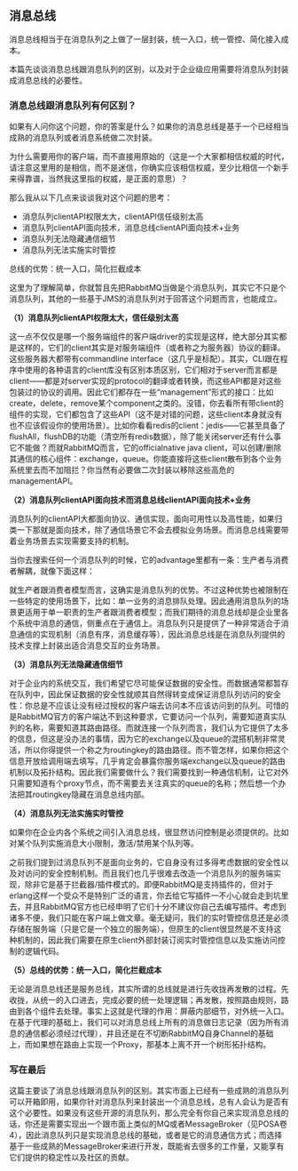 ## 消息总线

消息总线相当于在消息队列之上做了一层封装，统一入口，统一管控、简化接入成本。

本篇先谈谈消息总线跟消息队列的区别，以及对于企业级应用需要将消息队列封装成消息总线的必要性。

### 消息总线跟消息队列有何区别？

如果有人问你这个问题，你的答案是什么？如果你的消息总线是基于一个已经相当成熟的消息队列或者消息系统做二次封装。

为什么需要用你的客户端，而不直接用原始的（这是一个大家都相信权威的时代，请注意这里用的是相信，而不是迷信，你确实应该相信权威，至少比相信一个新手来得靠谱，当然我这里指的权威，是正面的意思）？

那么我从以下几点来谈谈我对这个问题的思考：

- 消息队列clientAPI权限太大，clientAPI信任级别太高
- 消息队列clientAPI面向技术，消息总线clientAPI面向技术+业务
- 消息队列无法隐藏通信细节
- 消息队列无法实施实时管控

总线的优势：统一入口，简化拦截成本

这里为了理解简单，你就暂且先把RabbitMQ当做是个消息队列，其实它不只是个消息队列，其他的一些基于JMS的消息队列对于回答这个问题而言，也能成立。

**（1）消息队列clientAPI权限太大，信任级别太高**

这一点不仅仅是哪一个服务端组件的客户端driver的实现是这样，绝大部分其实都是这样的，它们的client其实是对服务端组件（或者称之为服务器）协议的翻译。这些服务器大都带有commandline interface（这几乎是标配）。其实，CLI跟在程序中使用的各种语言的client库没有区别本质区别，它们相对于server而言都是client——都是对server实现的protocol的翻译或者转换，而这些API都是对这些包装过的协议的调用。因此它们都存在一些“management”形式的接口：比如create，delete，remove某个component之类的。没错，你去看所有带client的组件的实现，它们都包含了这些API（这不是对错的问题，这些client本身就没有也不应该假设你的使用场景）。比如你看看redis的client：jedis——它甚至具备了flushAll，flushDB的功能（清空所有redis数据），除了能关闭server还有什么事它不能做？而就RabbitMQ而言，它的officialnative java client，可以创建/删除其通信的核心组件：exchange，queue。你能直接将这些client散布到各个业务系统里去而不加阻拦？你当然有必要做二次封装以移除这些高危的managementAPI。

**（2）消息队列clientAPI面向技术而消息总线clientAPI面向技术+业务**

消息队列的clientAPI大都面向协议、通信实现，面向可用性以及高性能，如果归类一下那就是面向技术，除了通信场景它不会去模拟业务场景。而消息总线需要带着业务场景去实现需要支持的机制。

当你去搜索任何一个消息队列的时候，它的advantage里都有一条：生产者与消费者解耦，就像下面这样：

就生产者跟消费者模型而言，这确实是消息队列的优势。不过这种优势也被限制在一些特定的使用场景下，比如：单一业务的消息排队处理。因此通用消息队列的场景更适用于单一职责的生产者跟消费者模型；而我们期待的消息总线却是企业里各个系统中消息的通信，侧重点在于通信上。消息队列只是提供了一种非常适合于消息通信的实现机制（消息有序，消息缓存等），因此消息总线是在消息队列提供的技术支撑上封装出适合消息交互的业务场景。

**（3）消息队列无法隐藏通信细节**

对于企业内的系统交互，我们希望它尽可能保证数据的安全性。而数据通常都暂存在队列中，因此保证数据的安全性就顺其自然得转变成保证消息队列访问的安全性：你总是不应该让没有经过授权的客户端去访问本不应该访问到的队列。可惜的是RabbitMQ官方的客户端达不到这种要求，它要访问一个队列，需要知道真实队列的名称，需要知道其路由路径。而就连接一个队列而言，我们认为它提供了太多的信息，但这是没办法的事情，因为它的exchange以及queue的混搭机制非常灵活，所以你得提供一个称之为routingkey的路由路径。而不管怎样，如果你把这个信息开放给调用端去填写，几乎肯定会暴露你服务端exchange以及queue的路由机制以及拓扑结构。因此我们需要做什么？我们需要找到一种通信机制，让它对外只需要知道有个proxy节点，而不需要去关注真实的queue的名称；然后想一个办法把其routingkey隐藏在消息总线内部。

**（4）消息队列无法实施实时管控**

如果你在企业内各个系统之间引入消息总线，很显然访问控制是必须提供的。比如对某个队列实施消息大小限制，激活/禁用某个队列等。

之前我们提到过消息队列不是面向业务的，它自身没有过多得考虑数据的安全性以及对访问的安全控制机制。而且我们也几乎很难去改造一个消息队列的服务端实现，除非它是基于拦截器/插件模式的。即便RabbitMQ是支持插件的，但对于erlang这样一个受众不是特别广泛的语言，你去给它写插件一不小心就会走到坑里去，并且RabbitMQ官方也已经申明了它们十分不建议你自己去编写插件。考虑到诸多不便，我们只能在客户端上做文章。毫无疑问，我们的实时管控信息还是必须存储在服务端（只是它是一个独立的服务端），但原生的client很显然是不支持这种机制的，因此我们需要在原生client外部封装订阅实时管控信息以及实施访问控制的逻辑代码。

**（5）总线的优势：统一入口，简化拦截成本**

无论是消息总线还是服务总线，其实所谓的总线就是进行先收拢再发散的过程。先收拢，从统一的入口进去，完成必要的统一处理逻辑；再发散，按照路由规则，路由到各个组件去处理。事实上这就是代理的作用：屏蔽内部细节，对外统一入口。在基于代理的基础上，我们可以对消息总线上所有的消息做日志记录（因为所有消息的通信都必须经过代理），并且还是在不切断RabbitMQ自身Channel的基础上，而如果想在路由上实现一个Proxy，那基本上离不开一个树形拓扑结构。

### 写在最后

这篇主要谈了消息总线跟消息队列的区别。其实市面上已经有一些成熟的消息队列可以开箱即用，如果你针对消息队列来封装出一个消息总线，总有人会认为是否有这个必要性。如果没有这些开源的消息队列，那么完全有你自己来实现消息总线的话，你还是需要实现出一个跟市面上类似的MQ或者MessageBroker（见POSA卷4），因此消息队列只是实现消息总线的基础，或者是它的消息通信方式；而选择基于一些成熟的MessageBroker来进行开发，既能省去很多的工作量，又能享有它们提供的稳定性以及社区的贡献。

